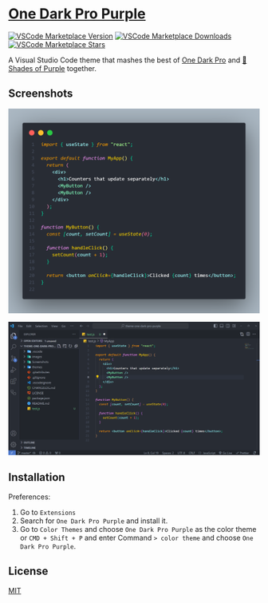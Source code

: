 # [One Dark Pro Purple](https://marketplace.visualstudio.com/items?itemName=yaoyuanzhang.theme-one-dark-pro-purple)

[![VSCode Marketplace Version](https://img.shields.io/visual-studio-marketplace/v/yaoyuanzhang.theme-one-dark-pro-purple)](https://marketplace.visualstudio.com/items?itemName=yaoyuanzhang.theme-one-dark-pro-purple)
[![VSCode Marketplace Downloads](https://img.shields.io/visual-studio-marketplace/i/yaoyuanzhang.theme-one-dark-pro-purple)](https://marketplace.visualstudio.com/items?itemName=yaoyuanzhang.theme-one-dark-pro-purple)
[![VSCode Marketplace Stars](https://img.shields.io/visual-studio-marketplace/r/yaoyuanzhang.theme-one-dark-pro-purple)](https://marketplace.visualstudio.com/items?itemName=yaoyuanzhang.theme-one-dark-pro-purple)

A Visual Studio Code theme that mashes the best of [One Dark Pro](https://marketplace.visualstudio.com/items?itemName=zhuangtongfa.Material-theme) and [🦄 Shades of Purple](https://marketplace.visualstudio.com/items?itemName=ahmadawais.shades-of-purple) together.

## Screenshots

![ScreenShot](./Screenshots/theme-code.png)

![ScreenShot](./Screenshots/theme-screenshot.png)

## Installation

Preferences:

1. Go to `Extensions`
2. Search for `One Dark Pro Purple` and install it.
3. Go to `Color Themes` and choose `One Dark Pro Purple` as the color theme or `CMD + Shift + P` and enter Command `> color theme` and choose `One Dark Pro Purple`.

## License

[MIT](https://github.com/yyz945947732/vscode-theme-one-dark-pro-purple/blob/master/LICENSE)
